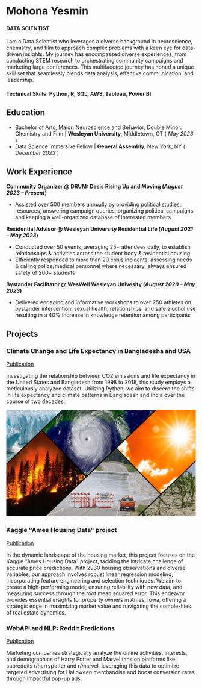 # Mohona Yesmin

#### DATA SCIENTIST
I am a Data Scientist who leverages a diverse background in neuroscience, chemistry, and film to approach
complex problems with a keen eye for data-driven insights. My journey has encompassed diverse experiences,
from conducting STEM research to orchestrating community campaigns and marketing large conferences. This
multifaceted journey has honed a unique skill set that seamlessly blends data analysis, effective
communication, and leadership.

#### Technical Skills: Python, R, SQL, AWS, Tableau, Power BI

## Education		
- Bachelor of Arts, Major: Neuroscience and Behavior, Double Minor: Chemistry and Film | **Wesleyan University**, Middletown, CT ( _May 2023_ )
- Data Science Immersive Fellow | **General Assembly**, New York, NY ( _December 2023_ )

## Work Experience
**Community Organizer @ DRUM: Desis Rising Up and Moving (_August 2023 – Present_)**
- Assisted over 500 members annually by providing political studies, resources, answering campaign queries, organizing political campaigns and keeping a well-organized database of interested members

**Residential Advisor @ Wesleyan University Residential Life (_August 2021 – May 2023_)**
- Conducted over 50 events, averaging 25+ attendees daily, to establish relationships & activities across the student body & residential housing
- Efficiently responded to more than 20 crisis incidents, assessing needs & calling police/medical personnel where necessary; always ensured safety of 200+ students
  
**Bystander Facilitator @ WesWell Wesleyan Univesity (_August 2020 – May 2023_)**
- Delivered engaging and informative workshops to over 250 athletes on bystander intervention, sexual health, relationships, and safe alcohol use resulting in a 40% increase in knowledge retention among participants

## Projects
### Climate Change and Life Expectancy in Bangladesha and USA
[Publication](https://github.com/mohona-yesmin/Climate-Change)

Investigating the relationship between CO2 emissions and life expectancy in the United States and Bangladesh from 1998 to 2018, this study employs a meticulously analyzed dataset. Utilizing Python, we aim to discern the shifts in life expectancy and climate patterns in Bangladesh and India over the course of two decades.

![Climate Change Impact](/Img/climate-change.jpg)

### Kaggle "Ames Housing Data" project
[Publication](https://github.com/mohona-yesmin/Kaggle-Ames-Housing-Data)

In the dynamic landscape of the housing market, this project focuses on the Kaggle "Ames Housing Data" project, tackling the intricate challenge of accurate price predictions. With 2930 housing observations and diverse variables, our approach involves robust linear regression modeling, incorporating feature engineering and selection techniques. We aim to create a high-performing model, ensuring reliability with new data, and measuring success through the root mean squared error. This endeavor provides essential insights for property owners in Ames, Iowa, offering a strategic edge in maximizing market value and navigating the complexities of real estate dynamics.

### WebAPI and NLP: Reddit Predictions
[Publication](https://github.com/mohona-yesmin/Reddit-NLP-Harry-Potter-Marvel)

Marketing companies strategically analyze the online activities, interests, and demographics of Harry Potter and Marvel fans on platforms like subreddits r/harrypotter and r/marvel, leveraging this data to optimize targeted advertising for Halloween merchandise and boost conversion rates through impactful pop-up ads.
